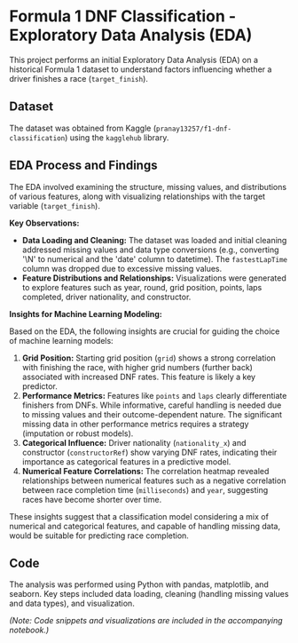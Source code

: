 # Formula 1 DNF Classification - Exploratory Data Analysis (EDA)

This project performs an initial Exploratory Data Analysis (EDA) on a historical Formula 1 dataset to understand factors influencing whether a driver finishes a race (`target_finish`).

## Dataset

The dataset was obtained from Kaggle (`pranay13257/f1-dnf-classification`) using the `kagglehub` library.

## EDA Process and Findings

The EDA involved examining the structure, missing values, and distributions of various features, along with visualizing relationships with the target variable (`target_finish`).

**Key Observations:**

*   **Data Loading and Cleaning:** The dataset was loaded and initial cleaning addressed missing values and data type conversions (e.g., converting '\N' to numerical and the 'date' column to datetime). The `fastestLapTime` column was dropped due to excessive missing values.
*   **Feature Distributions and Relationships:** Visualizations were generated to explore features such as year, round, grid position, points, laps completed, driver nationality, and constructor.

**Insights for Machine Learning Modeling:**

Based on the EDA, the following insights are crucial for guiding the choice of machine learning models:

1.  **Grid Position:** Starting grid position (`grid`) shows a strong correlation with finishing the race, with higher grid numbers (further back) associated with increased DNF rates. This feature is likely a key predictor.
2.  **Performance Metrics:** Features like `points` and `laps` clearly differentiate finishers from DNFs. While informative, careful handling is needed due to missing values and their outcome-dependent nature. The significant missing data in other performance metrics requires a strategy (imputation or robust models).
3.  **Categorical Influence:** Driver nationality (`nationality_x`) and constructor (`constructorRef`) show varying DNF rates, indicating their importance as categorical features in a predictive model.
4.  **Numerical Feature Correlations:** The correlation heatmap revealed relationships between numerical features such as a negative correlation between race completion time (`milliseconds`) and `year`, suggesting races have become shorter over time.

These insights suggest that a classification model considering a mix of numerical and categorical features, and capable of handling missing data, would be suitable for predicting race completion.

## Code

The analysis was performed using Python with pandas, matplotlib, and seaborn. Key steps included data loading, cleaning (handling missing values and data types), and visualization.

*(Note: Code snippets and visualizations are included in the accompanying notebook.)*
